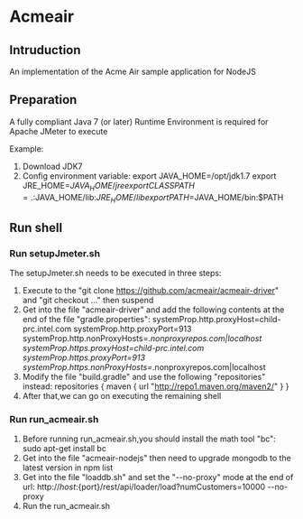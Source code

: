 # Acmeair

## Intruduction

An implementation of the Acme Air sample application for NodeJS

## Preparation

A fully compliant Java 7 (or later) Runtime Environment is required for Apache JMeter to execute

Example:
1. Download JDK7
2. Config environment variable:
   export JAVA_HOME=/opt/jdk1.7
   export JRE_HOME=$JAVA_HOME/jre
   export CLASSPATH=.:$JAVA_HOME/lib:$JRE_HOME/lib
   export PATH=$JAVA_HOME/bin:$PATH

## Run shell

### Run setupJmeter.sh

The setupJmeter.sh needs to be executed in three steps:
1. Execute to the "git clone https://github.com/acmeair/acmeair-driver" and "git checkout ..." then suspend
2. Get into the file "acmeair-driver" and add the following contents at the end of the file "gradle.properties":
   systemProp.http.proxyHost=child-prc.intel.com
   systemProp.http.proxyPort=913
   systemProp.http.nonProxyHosts=*.nonproxyrepos.com|localhost
   systemProp.https.proxyHost=child-prc.intel.com
   systemProp.https.proxyPort=913
   systemProp.https.nonProxyHosts=*.nonproxyrepos.com|localhost
3. Modify the file "build.gradle" and use the following  "repositories" instead:
   repositories {
      maven {
         url "http://repo1.maven.org/maven2/"
      }
   }
4. After that,we can go on executing the remaining shell

### Run run_acmeair.sh

1. Before running run_acmeair.sh,you should install the math tool "bc":
   sudo apt-get install bc
2. Get into the file "acmeair-nodejs" then need to upgrade mongodb to the latest version in npm list
3. Get into the file "loaddb.sh" and set the "--no-proxy" mode at the end of url:
   http://${host}:${port}/rest/api/loader/load?numCustomers=10000 --no-proxy
4. Run the run_acmeair.sh

